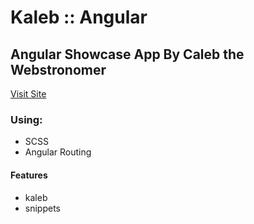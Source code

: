 # Kaleb :: Angular

## Angular Showcase App By Caleb the Webstronomer

[Visit Site](https://kaleb-angular.netlify.com)

### Using:

- SCSS
- Angular Routing

#### Features

- kaleb
- snippets
